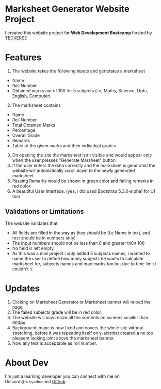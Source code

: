 # Marksheet Generator Website Project

I created this website project for **Web Development Bootcamp** hosted by [TECVERSE](https://tecverse.netlify.app)

# Features

1. The website takes the following inputs and generates a marksheet
  - Name
  - Roll Number
  - Obtained marks out of 100 for 5 subjects (i.e, Maths, Science, Urdu, English, Computer)
2. The marksheet contains
 - Name
 - Roll Number
 - Total Obtained Marks
 - Percentage
 - Overall Grade
 - Remarks
 - Table of the given marks and their individual grades
3. On opening the site the marksheet isn't visible and would appear only when the user presses "Generate Marsheet" button.
4. If the user enters the data correctly and the marksheet is generated the website will automatically scroll down to the newly generated marksheet.
5. Passing Remarks would be shown in green color and failing remarks in red color.
6. A beautiful User Interface. (yes, i did used Bootstrap 5.3.0-alpha1 for UI too)

## Validations or Limitations

The website validates that
 - All fields are filled in the way as they should be (i.e Name in text, and rest should be in numbers only)
 - The input numbers should not be less than 0 and greater th0n 100
 - No field is left empty
 - As this was a mini project i only added 5 subjects names, i wanted to name the user to define how many subjects he wants to calculate marksheet for, subjects names and max marks too but due to time limit i couldn't :(

# Updates
1. Clicking on Marksheet Generator or Marksheet banner will reload the page.
2. The failed subjects grade will be  in red color.
3. The website will now resize all the contents on screens smaller than 600px.
4. Background image is now fixed and covers the whole site without stretching, before it was repeating itself on y-axisthat created a no too pleasent looking joint above the marksheet banner.
5. Now any text is acceptable as roll number.

# About Dev
I'm just a learning developer you can connect with me on Discord:`@furqanhun`and [Github](https://github.com/FurqanHun).
